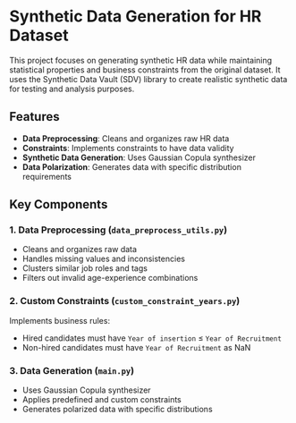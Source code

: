 # Synthetic Data Generation for HR Dataset

This project focuses on generating synthetic HR data while maintaining statistical properties and business constraints from the original dataset. It uses the Synthetic Data Vault (SDV) library to create realistic synthetic data for testing and analysis purposes.

## Features

- **Data Preprocessing**: Cleans and organizes raw HR data
- **Constraints**: Implements constraints to have data validity
- **Synthetic Data Generation**: Uses Gaussian Copula synthesizer
- **Data Polarization**: Generates data with specific distribution requirements

## Key Components

### 1. Data Preprocessing (`data_preprocess_utils.py`)
- Cleans and organizes raw data
- Handles missing values and inconsistencies
- Clusters similar job roles and tags
- Filters out invalid age-experience combinations

### 2. Custom Constraints (`custom_constraint_years.py`)
Implements business rules:
- Hired candidates must have `Year of insertion` ≤ `Year of Recruitment`
- Non-hired candidates must have `Year of Recruitment` as NaN

### 3. Data Generation (`main.py`)
- Uses Gaussian Copula synthesizer
- Applies predefined and custom constraints
- Generates polarized data with specific distributions
